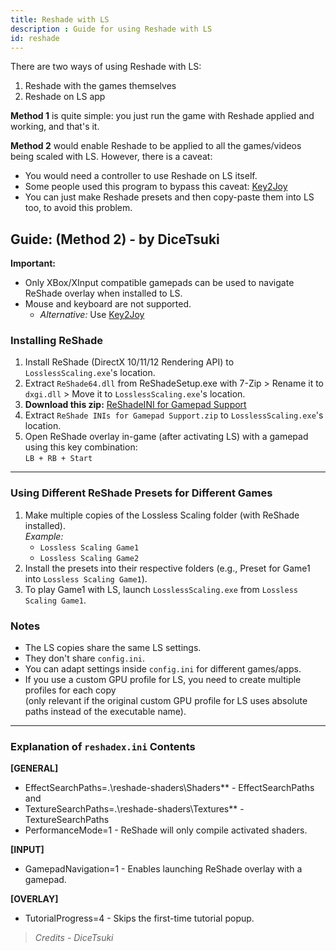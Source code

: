 ```yaml
---
title: Reshade with LS
description : Guide for using Reshade with LS
id: reshade
---
```


There are two ways of using Reshade with LS:  

1. Reshade with the games themselves  
2. Reshade on LS app  

**Method 1** is quite simple: you just run the game with Reshade applied and working, and that's it.  

**Method 2** would enable Reshade to be applied to all the games/videos being scaled with LS. However, there is a caveat:  
- You would need a controller to use Reshade on LS itself.  
- Some people used this program to bypass this caveat: [Key2Joy](https://github.com/luttje/Key2Joy)
- You can just make Reshade presets and then copy-paste them into LS too, to avoid this problem.  

## Guide: (Method 2) - by DiceTsuki

**Important:**  
- Only XBox/XInput compatible gamepads can be used to navigate ReShade overlay when installed to LS.  
- Mouse and keyboard are not supported.  
  - *Alternative:* Use [Key2Joy](https://github.com/luttje/Key2Joy) 

### Installing ReShade  
1. Install ReShade (DirectX 10/11/12 Rendering API) to `LosslessScaling.exe`'s location.  
2. Extract `ReShade64.dll` from ReShadeSetup.exe with 7-Zip > Rename it to `dxgi.dll` > Move it to `LosslessScaling.exe`'s location.  
3. **Download this zip:** [ReShadeINI for Gamepad Support](https://drive.google.com/uc?export=download&id=1fYyEMXd0LxsZuokkA7GFAmkzjIf0nub9) 
4. Extract `ReShade INIs for Gamepad Support.zip` to `LosslessScaling.exe`'s location.  
5. Open ReShade overlay in-game (after activating LS) with a gamepad using this key combination:  
   `LB + RB + Start`  

---  

### Using Different ReShade Presets for Different Games  
1. Make multiple copies of the Lossless Scaling folder (with ReShade installed).  
   *Example:*  
   - `Lossless Scaling Game1`  
   - `Lossless Scaling Game2`  
2. Install the presets into their respective folders (e.g., Preset for Game1 into `Lossless Scaling Game1`).  
3. To play Game1 with LS, launch `LosslessScaling.exe` from `Lossless Scaling Game1`.  

### Notes  
- The LS copies share the same LS settings.  
- They don't share `config.ini`.  
- You can adapt settings inside `config.ini` for different games/apps.  
- If you use a custom GPU profile for LS, you need to create multiple profiles for each copy  
  (only relevant if the original custom GPU profile for LS uses absolute paths instead of the executable name).  

---  

### Explanation of `reshadex.ini` Contents  

**[GENERAL]**  
- EffectSearchPaths=.\reshade-shaders\Shaders\** -  EffectSearchPaths and 
- TextureSearchPaths=.\reshade-shaders\Textures\** - TextureSearchPaths  
- PerformanceMode=1  - ReShade will only compile activated shaders.

**[INPUT]**
- GamepadNavigation=1  - Enables launching ReShade overlay with a gamepad.

**[OVERLAY]**
- TutorialProgress=4 - Skips the first-time tutorial popup.

> *Credits - DiceTsuki*